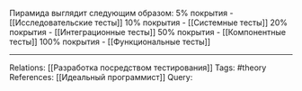 Пирамида выглядит следующим образом:
5% покрытия - [[Исследовательские тесты]]
10% покрытия - [[Системные тесты]]
20% покрытия - [[Интеграционные тесты]]
50% покрытия - [[Компонентные тесты]]
100% покрытия - [[Функциональные тесты]] 

___
Relations: [[Разработка посредством тестирования]] 
Tags: #theory 
References: [[Идеальный программист]] 
Query: 